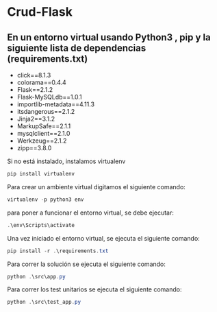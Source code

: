 # Crud-Flask
## En un entorno virtual usando Python3 , pip y la siguiente lista de dependencias (requirements.txt)
- click==8.1.3
- colorama==0.4.4
- Flask==2.1.2
- Flask-MySQLdb==1.0.1
- importlib-metadata==4.11.3
- itsdangerous==2.1.2
- Jinja2==3.1.2
- MarkupSafe==2.1.1
- mysqlclient==2.1.0
- Werkzeug==2.1.2
- zipp==3.8.0



Si no está instalado, instalamos virtualenv

```powershell
pip install virtualenv
```

Para crear un ambiente virtual digitamos el siguiente comando:

```powershell
virtualenv -p python3 env
```

para poner a funcionar el entorno virtual, se debe ejecutar:

```powershell
.\env\Scripts\activate
```

Una vez iniciado el entorno virtual, se ejecuta el siguiente comando:

```powershell
pip install -r .\requirements.txt
```

Para correr la solución se ejecuta el siguiente comando:

```powershell
python .\src\app.py
```

Para correr los test unitarios se ejecuta el siguiente comando:

```powershell
python .\src\test_app.py
```
